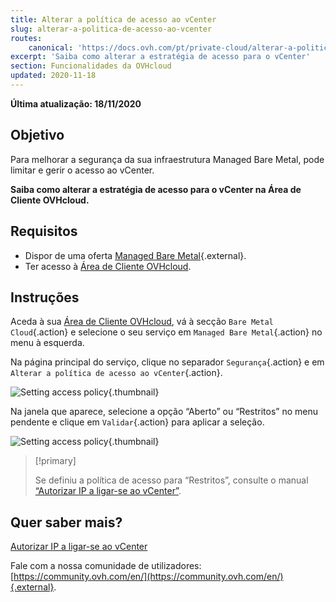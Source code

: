 ```yaml
---
title: Alterar a política de acesso ao vCenter
slug: alterar-a-politica-de-acesso-ao-vcenter
routes:
    canonical: 'https://docs.ovh.com/pt/private-cloud/alterar-a-politica-de-acesso-ao-vcenter/'
excerpt: 'Saiba como alterar a estratégia de acesso para o vCenter'
section: Funcionalidades da OVHcloud
updated: 2020-11-18
---
```


**Última atualização: 18/11/2020**

## Objetivo

Para melhorar a segurança da sua infraestrutura Managed Bare Metal, pode limitar e gerir o acesso ao vCenter.

**Saiba como alterar a estratégia de acesso para o vCenter na Área de Cliente OVHcloud.**

## Requisitos

- Dispor de uma oferta [Managed Bare Metal](https://www.ovhcloud.com/pt/managed-bare-metal/){.external}.
- Ter acesso à [Área de Cliente OVHcloud](https://www.ovh.com/auth/?action=gotomanager&from=https://www.ovh.pt/&ovhSubsidiary=pt).

## Instruções

Aceda à sua [Área de Cliente OVHcloud](https://www.ovh.com/auth/?action=gotomanager&from=https://www.ovh.pt/&ovhSubsidiary=pt), vá à secção `Bare Metal Cloud`{.action} e selecione o seu serviço em `Managed Bare Metal`{.action} no menu à esquerda.

Na página principal do serviço, clique no separador `Segurança`{.action} e em `Alterar a política de acesso ao vCenter`{.action}.

![Setting access policy](images/modifypolicy-01.png){.thumbnail}

Na janela que aparece, selecione a opção “Aberto” ou “Restritos” no menu pendente e clique em `Validar`{.action} para aplicar a seleção.

![Setting access policy](images/modifypolicy-02.png){.thumbnail}

> [!primary]
>
> Se definiu a política de acesso para “Restritos”, consulte o manual [“Autorizar IP a ligar-se ao vCenter”](../autorizar-ip-a-ligar-se-ao-vcenter/).
> 

## Quer saber mais?

[Autorizar IP a ligar-se ao vCenter](../autorizar-ip-a-ligar-se-ao-vcenter/)

Fale com a nossa comunidade de utilizadores: [https://community.ovh.com/en/](https://community.ovh.com/en/){.external}.


